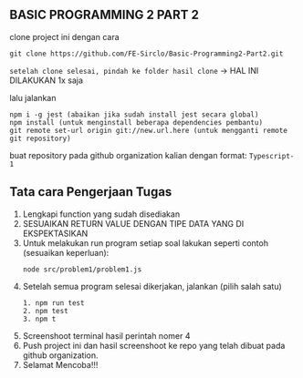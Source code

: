 ## BASIC PROGRAMMING 2 PART 2

clone project ini dengan cara

```
git clone https://github.com/FE-Sirclo/Basic-Programming2-Part2.git
```

`setelah clone selesai, pindah ke folder hasil clone` -> HAL INI DILAKUKAN 1x saja

lalu jalankan

```
npm i -g jest (abaikan jika sudah install jest secara global)
npm install (untuk menginstall beberapa dependencies pembantu)
git remote set-url origin git://new.url.here (untuk mengganti remote git repository)
```

buat repository pada github organization kalian dengan format: `Typescript-1`

## Tata cara Pengerjaan Tugas

1. Lengkapi function yang sudah disediakan
2. SESUAIKAN RETURN VALUE DENGAN TIPE DATA YANG DI EKSPEKTASIKAN
3. Untuk melakukan run program setiap soal lakukan seperti contoh (sesuaikan keperluan):
   ```
   node src/problem1/problem1.js
   ```
4. Setelah semua program selesai dikerjakan, jalankan (pilih salah satu)
   ```
   1. npm run test
   2. npm test
   3. npm t
   ```
5. Screenshoot terminal hasil perintah nomer 4
6. Push project ini dan hasil screenshoot ke repo yang telah dibuat pada github organization.
7. Selamat Mencoba!!!
